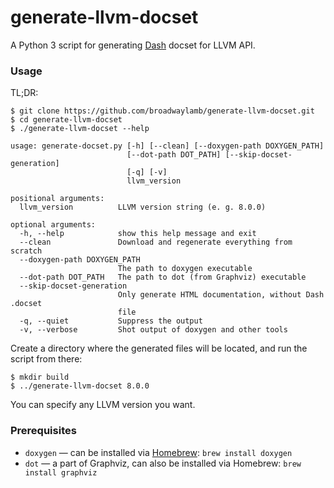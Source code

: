# generate-llvm-docset

A Python 3 script for generating [Dash](https://kapeli.com/dash) docset for LLVM API.

### Usage

TL;DR:
```
$ git clone https://github.com/broadwaylamb/generate-llvm-docset.git
$ cd generate-llvm-docset
$ ./generate-llvm-docset --help

usage: generate-docset.py [-h] [--clean] [--doxygen-path DOXYGEN_PATH]
                          [--dot-path DOT_PATH] [--skip-docset-generation]
                          [-q] [-v]
                          llvm_version

positional arguments:
  llvm_version          LLVM version string (e. g. 8.0.0)

optional arguments:
  -h, --help            show this help message and exit
  --clean               Download and regenerate everything from scratch
  --doxygen-path DOXYGEN_PATH
                        The path to doxygen executable
  --dot-path DOT_PATH   The path to dot (from Graphviz) executable
  --skip-docset-generation
                        Only generate HTML documentation, without Dash .docset
                        file
  -q, --quiet           Suppress the output
  -v, --verbose         Shot output of doxygen and other tools

```

Create a directory where the generated files will be located, and run the script from there:

```
$ mkdir build
$ ../generate-llvm-docset 8.0.0
```

You can specify any LLVM version you want.

### Prerequisites

- `doxygen` — can be installed via [Homebrew](http://brew.sh/): `brew install doxygen`
- `dot` — a part of Graphviz, can also be installed via Homebrew: `brew install graphviz`
